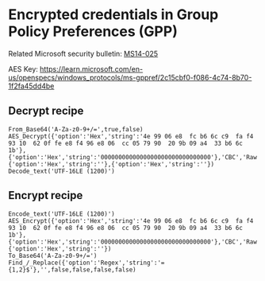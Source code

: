 # Encrypted credentials in Group Policy Preferences (GPP)

Related Microsoft security bulletin: [MS14-025](https://learn.microsoft.com/en-us/security-updates/securitybulletins/2014/ms14-025)

AES Key: https://learn.microsoft.com/en-us/openspecs/windows_protocols/ms-gppref/2c15cbf0-f086-4c74-8b70-1f2fa45dd4be

## Decrypt recipe
```
From_Base64('A-Za-z0-9+/=',true,false)
AES_Decrypt({'option':'Hex','string':'4e 99 06 e8  fc b6 6c c9  fa f4 93 10  62 0f fe e8 f4 96 e8 06  cc 05 79 90  20 9b 09 a4  33 b6 6c 1b'},{'option':'Hex','string':'0000000000000000000000000000000'},'CBC','Raw','Raw',{'option':'Hex','string':''},{'option':'Hex','string':''})
Decode_text('UTF-16LE (1200)')
```

## Encrypt recipe
```
Encode_text('UTF-16LE (1200)')
AES_Encrypt({'option':'Hex','string':'4e 99 06 e8  fc b6 6c c9  fa f4 93 10  62 0f fe e8 f4 96 e8 06  cc 05 79 90  20 9b 09 a4  33 b6 6c 1b'},{'option':'Hex','string':'0000000000000000000000000000000'},'CBC','Raw','Raw',{'option':'Hex','string':''})
To_Base64('A-Za-z0-9+/=')
Find_/_Replace({'option':'Regex','string':'={1,2}$'},'',false,false,false,false)
```
